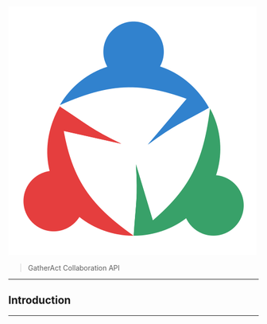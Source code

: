 [![LTIAAS](docs/assets/logo.svg)](https://ltiaas.cvmcosta.com)


> GatherAct Collaboration API


---

## Introduction


---
